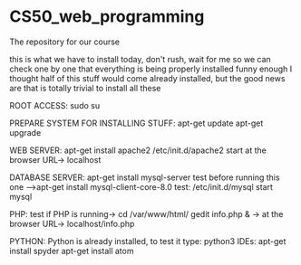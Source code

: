 # CS50_web_programming
The repository for our course

this is what we have to install today,
don't rush, wait for me so we can check one by one that everything is being properly installed
funny enough I thought half of this stuff would come already installed, but the good news are that is totally trivial to install all these

ROOT ACCESS:
sudo su

PREPARE SYSTEM FOR INSTALLING STUFF:
apt-get update
apt-get upgrade

WEB SERVER:
apt-get install apache2
/etc/init.d/apache2 start
at the browser URL-> localhost

DATABASE SERVER:
apt-get install mysql-server
test before running this one -->apt-get install mysql-client-core-8.0
test:
/etc/init.d/mysql start
mysql


PHP:
test if PHP is running->
cd /var/www/html/
gedit info.php &
-> <?php phpinfo(); ?>
at the browser URL-> localhost/info.php

PYTHON:
Python is already installed, to test it type:
python3
IDEs:
apt-get install spyder
apt-get install atom
